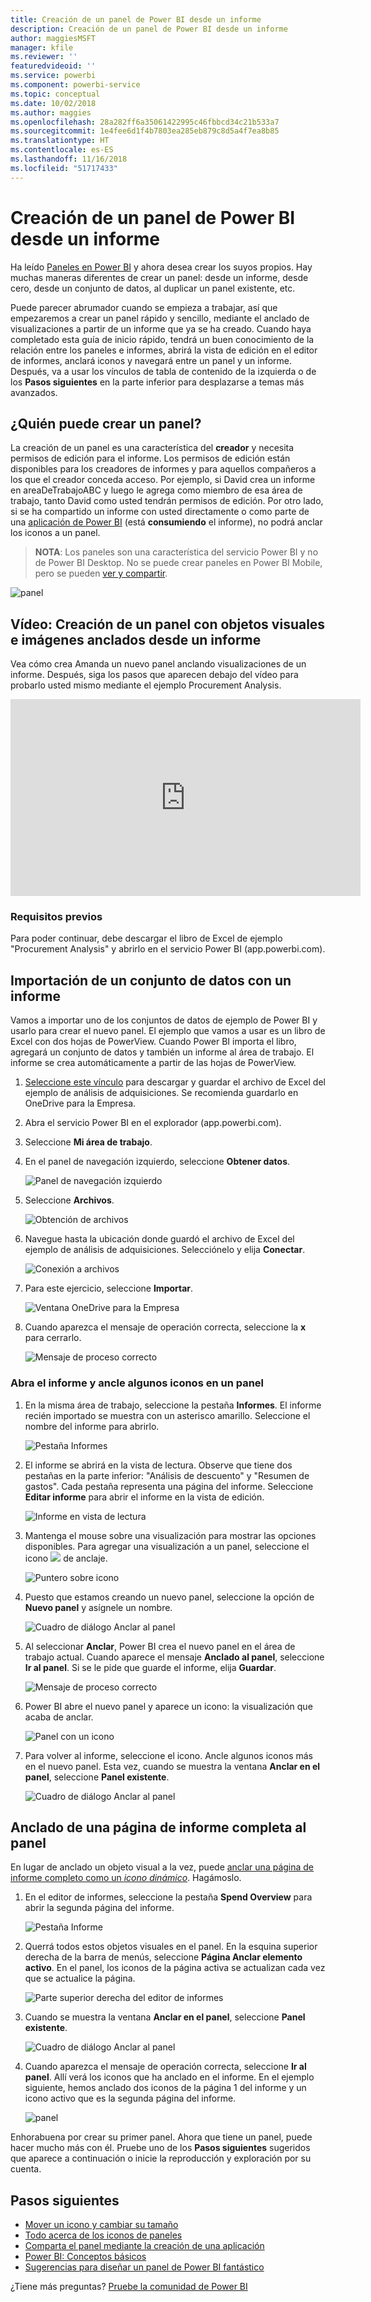 ```yaml
---
title: Creación de un panel de Power BI desde un informe
description: Creación de un panel de Power BI desde un informe
author: maggiesMSFT
manager: kfile
ms.reviewer: ''
featuredvideoid: ''
ms.service: powerbi
ms.component: powerbi-service
ms.topic: conceptual
ms.date: 10/02/2018
ms.author: maggies
ms.openlocfilehash: 28a282ff6a35061422995c46fbbcd34c21b533a7
ms.sourcegitcommit: 1e4fee6d1f4b7803ea285eb879c8d5a4f7ea8b85
ms.translationtype: HT
ms.contentlocale: es-ES
ms.lasthandoff: 11/16/2018
ms.locfileid: "51717433"
---
```

# <a name="create-a-power-bi-dashboard-from-a-report"></a>Creación de un panel de Power BI desde un informe
Ha leído [Paneles en Power BI](service-dashboards.md) y ahora desea crear los suyos propios. Hay muchas maneras diferentes de crear un panel: desde un informe, desde cero, desde un conjunto de datos, al duplicar un panel existente, etc.  

Puede parecer abrumador cuando se empieza a trabajar, así que empezaremos a crear un panel rápido y sencillo, mediante el anclado de visualizaciones a partir de un informe que ya se ha creado. Cuando haya completado esta guía de inicio rápido, tendrá un buen conocimiento de la relación entre los paneles e informes, abrirá la vista de edición en el editor de informes, anclará iconos y navegará entre un panel y un informe. Después, va a usar los vínculos de tabla de contenido de la izquierda o de los **Pasos siguientes** en la parte inferior para desplazarse a temas más avanzados.

## <a name="who-can-create-a-dashboard"></a>¿Quién puede crear un panel?
La creación de un panel es una característica del **creador** y necesita permisos de edición para el informe. Los permisos de edición están disponibles para los creadores de informes y para aquellos compañeros a los que el creador conceda acceso. Por ejemplo, si David crea un informe en areaDeTrabajoABC y luego le agrega como miembro de esa área de trabajo, tanto David como usted tendrán permisos de edición. Por otro lado, si se ha compartido un informe con usted directamente o como parte de una [aplicación de Power BI](service-create-distribute-apps.md) (está **consumiendo** el informe), no podrá anclar los iconos a un panel.

> **NOTA**: Los paneles son una característica del servicio Power BI y no de Power BI Desktop. No se puede crear paneles en Power BI Mobile, pero se pueden [ver y compartir](consumer/mobile/mobile-apps-view-dashboard.md).
>
> 

![panel](media/service-dashboard-create/power-bi-completed-dashboard-small.png)

## <a name="video-create-a-dashboard-by-pinning-visuals-and-images-from-a-report"></a>Vídeo: Creación de un panel con objetos visuales e imágenes anclados desde un informe
Vea cómo crea Amanda un nuevo panel anclando visualizaciones de un informe. Después, siga los pasos que aparecen debajo del vídeo para probarlo usted mismo mediante el ejemplo Procurement Analysis.

<iframe width="560" height="315" src="https://www.youtube.com/embed/lJKgWnvl6bQ" frameborder="0" allowfullscreen></iframe>

### <a name="prerequisites"></a>Requisitos previos
Para poder continuar, debe descargar el libro de Excel de ejemplo "Procurement Analysis" y abrirlo en el servicio Power BI (app.powerbi.com).

## <a name="import-a-dataset-with-a-report"></a>Importación de un conjunto de datos con un informe
Vamos a importar uno de los conjuntos de datos de ejemplo de Power BI y usarlo para crear el nuevo panel. El ejemplo que vamos a usar es un libro de Excel con dos hojas de PowerView. Cuando Power BI importa el libro, agregará un conjunto de datos y también un informe al área de trabajo.  El informe se crea automáticamente a partir de las hojas de PowerView.

1. [Seleccione este vínculo](http://go.microsoft.com/fwlink/?LinkId=529784) para descargar y guardar el archivo de Excel del ejemplo de análisis de adquisiciones. Se recomienda guardarlo en OneDrive para la Empresa.
2. Abra el servicio Power BI en el explorador (app.powerbi.com).
3. Seleccione **Mi área de trabajo**.
4. En el panel de navegación izquierdo, seleccione **Obtener datos**.

    ![Panel de navegación izquierdo](media/service-dashboard-create/power-bi-get-data3.png)
5. Seleccione **Archivos**.

   ![Obtención de archivos](media/service-dashboard-create/power-bi-select-files.png)
6. Navegue hasta la ubicación donde guardó el archivo de Excel del ejemplo de análisis de adquisiciones. Selecciónelo y elija **Conectar**.

   ![Conexión a archivos](media/service-dashboard-create/power-bi-connectnew.png)
7. Para este ejercicio, seleccione **Importar**.

    ![Ventana OneDrive para la Empresa](media/service-dashboard-create/power-bi-import.png)
8. Cuando aparezca el mensaje de operación correcta, seleccione la **x** para cerrarlo.

   ![Mensaje de proceso correcto](media/service-dashboard-create/power-bi-view-datasetnew.png)

### <a name="open-the-report-and-pin-some-tiles-to-a-dashboard"></a>Abra el informe y ancle algunos iconos en un panel
1. En la misma área de trabajo, seleccione la pestaña **Informes**. El informe recién importado se muestra con un asterisco amarillo. Seleccione el nombre del informe para abrirlo.

    ![Pestaña Informes](media/service-dashboard-create/power-bi-reports.png)
2. El informe se abrirá en la vista de lectura. Observe que tiene dos pestañas en la parte inferior: "Análisis de descuento" y "Resumen de gastos". Cada pestaña representa una página del informe.
    Seleccione **Editar informe** para abrir el informe en la vista de edición.

    ![Informe en vista de lectura](media/service-dashboard-create/power-bi-reading-view.png)
3. Mantenga el mouse sobre una visualización para mostrar las opciones disponibles. Para agregar una visualización a un panel, seleccione el icono ![](media/service-dashboard-create/power-bi-pin-icon.png) de anclaje.

    ![Puntero sobre icono](media/service-dashboard-create/power-bi-hover.png)
4. Puesto que estamos creando un nuevo panel, seleccione la opción de **Nuevo panel** y asígnele un nombre.

   ![Cuadro de diálogo Anclar al panel](media/service-dashboard-create/power-bi-pin-tile.png)
5. Al seleccionar **Anclar**, Power BI crea el nuevo panel en el área de trabajo actual. Cuando aparece el mensaje **Anclado al panel**, seleccione **Ir al panel**. Si se le pide que guarde el informe, elija **Guardar**.

     ![Mensaje de proceso correcto](media/service-dashboard-create/power-bi-pin-success.png)
6. Power BI abre el nuevo panel y aparece un icono: la visualización que acaba de anclar.

   ![Panel con un icono](media/service-dashboard-create/power-bi-pinned.png)
7. Para volver al informe, seleccione el icono. Ancle algunos iconos más en el nuevo panel. Esta vez, cuando se muestra la ventana **Anclar en el panel**, seleccione **Panel existente**.  

   ![Cuadro de diálogo Anclar al panel](media/service-dashboard-create/power-bi-existing-dashboard.png)

## <a name="pin-an-entire-report-page-to-the-dashboard"></a>Anclado de una página de informe completa al panel
En lugar de anclado un objeto visual a la vez, puede [anclar una página de informe completo como un *icono dinámico*](service-dashboard-pin-live-tile-from-report.md). Hagámoslo.

1. En el editor de informes, seleccione la pestaña **Spend Overview** para abrir la segunda página del informe.

   ![Pestaña Informe](media/service-dashboard-create/power-bi-page-tab.png)

2. Querrá todos estos objetos visuales en el panel.  En la esquina superior derecha de la barra de menús, seleccione **Página Anclar elemento activo**. En el panel, los iconos de la página activa se actualizan cada vez que se actualice la página.

   ![Parte superior derecha del editor de informes](media/service-dashboard-create/power-bi-pin-live.png)

3. Cuando se muestra la ventana **Anclar en el panel**, seleccione **Panel existente**.

   ![Cuadro de diálogo Anclar al panel](media/service-dashboard-create/power-bi-pin-live2.png)

4. Cuando aparezca el mensaje de operación correcta, seleccione **Ir al panel**. Allí verá los iconos que ha anclado en el informe. En el ejemplo siguiente, hemos anclado dos iconos de la página 1 del informe y un icono activo que es la segunda página del informe.

   ![panel](media/service-dashboard-create/power-bi-dashboard.png)

Enhorabuena por crear su primer panel. Ahora que tiene un panel, puede hacer mucho más con él.  Pruebe uno de los **Pasos siguientes** sugeridos que aparece a continuación o inicie la reproducción y exploración por su cuenta.   

## <a name="next-steps"></a>Pasos siguientes
* [Mover un icono y cambiar su tamaño](service-dashboard-edit-tile.md)
* [Todo acerca de los iconos de paneles](service-dashboard-tiles.md)
* [Comparta el panel mediante la creación de una aplicación](service-create-workspaces.md)
* [Power BI: Conceptos básicos](service-basic-concepts.md)
* [Sugerencias para diseñar un panel de Power BI fantástico](service-dashboards-design-tips.md)

¿Tiene más preguntas? [Pruebe la comunidad de Power BI](http://community.powerbi.com/)
